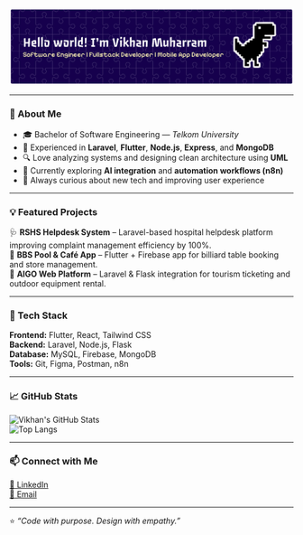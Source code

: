 ![Vikhan Muhammad](img/banner.png)

---

### 🚀 About Me  
- 🎓 Bachelor of Software Engineering — *Telkom University*  
- 💼 Experienced in **Laravel**, **Flutter**, **Node.js**, **Express**, and **MongoDB**  
- 🔍 Love analyzing systems and designing clean architecture using **UML**  
- 🧠 Currently exploring **AI integration** and **automation workflows (n8n)**  
- 🌱 Always curious about new tech and improving user experience  

---

### 💡 Featured Projects  
🩺 **RSHS Helpdesk System** – Laravel-based hospital helpdesk platform improving complaint management efficiency by 100%.  
🎱 **BBS Pool & Café App** – Flutter + Firebase app for billiard table booking and store management.  
🧭 **AIGO Web Platform** – Laravel & Flask integration for tourism ticketing and outdoor equipment rental.  

---

### 🧰 Tech Stack  
**Frontend:** Flutter, React, Tailwind CSS  
**Backend:** Laravel, Node.js, Flask  
**Database:** MySQL, Firebase, MongoDB  
**Tools:** Git, Figma, Postman, n8n  

---

### 📈 GitHub Stats  
![Vikhan's GitHub Stats](https://github-readme-stats.vercel.app/api?username=vikhanmuhammad&show_icons=true&theme=tokyonight)  
![Top Langs](https://github-readme-stats.vercel.app/api/top-langs/?username=vikhanmuhammad&layout=compact&theme=tokyonight)

---

### 📫 Connect with Me  
[💼 LinkedIn](https://www.linkedin.com/in/vikhanmaharram)  
[📧 Email](mailto:vikhan.muharram@gmail.com)

---

⭐ *“Code with purpose. Design with empathy.”*

